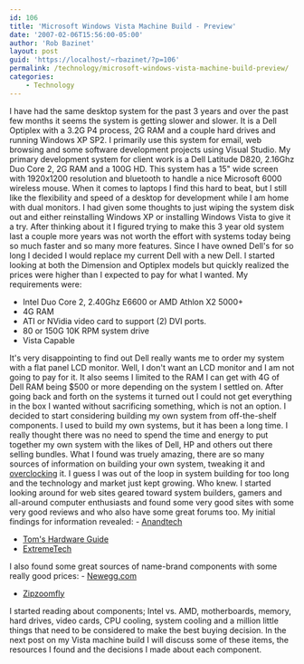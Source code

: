 ```yaml
---
id: 106
title: 'Microsoft Windows Vista Machine Build - Preview'
date: '2007-02-06T15:56:00-05:00'
author: 'Rob Bazinet'
layout: post
guid: 'https://localhost/~rbazinet/?p=106'
permalink: /technology/microsoft-windows-vista-machine-build-preview/
categories:
    - Technology
---
```


I have had the same desktop system for the past 3 years and over the past few months it seems the system is getting slower and slower. It is a Dell Optiplex with a 3.2G P4 process, 2G RAM and a couple hard drives and running Windows XP SP2. I primarily use this system for email, web browsing and some software development projects using Visual Studio. My primary development system for client work is a Dell Latitude D820, 2.16Ghz Duo Core 2, 2G RAM and a 100G HD. This system has a 15" wide screen with 1920x1200 resolution and bluetooth to handle a nice Microsoft 6000 wireless mouse. When it comes to laptops I find this hard to beat, but I still like the flexibility and speed of a desktop for development while I am home with dual monitors. I had given some thoughts to just wiping the system disk out and either reinstalling Windows XP or installing Windows Vista to give it a try. After thinking about it I figured trying to make this 3 year old system last a couple more years was not worth the effort with systems today being so much faster and so many more features. Since I have owned Dell's for so long I decided I would replace my current Dell with a new Dell. I started looking at both the Dimension and Optiplex models but quickly realized the prices were higher than I expected to pay for what I wanted. My requirements were:

- Intel Duo Core 2, 2.40Ghz E6600 or AMD Athlon X2 5000+
- 4G RAM
- ATI or NVidia video card to support (2) DVI ports.
- 80 or 150G 10K RPM system drive
- Vista Capable
 
 It's very disappointing to find out Dell really wants me to order my system with a flat panel LCD monitor. Well, I don't want an LCD monitor and I am not going to pay for it. It also seems I limited to the RAM I can get with 4G of Dell RAM being $500 or more depending on the system I settled on. After going back and forth on the systems it turned out I could not get everything in the box I wanted without sacrificing something, which is not an option. I decided to start considering building my own system from off-the-shelf components. I used to build my own systems, but it has been a long time. I really thought there was no need to spend the time and energy to put together my own system with the likes of Dell, HP and others out there selling bundles. What I found was truely amazing, there are so many sources of information on building your own system, tweaking it and [overclocking](https:// "https://en.wikipedia.org/wiki/Overclocking") it. I guess I was out of the loop in system building for too long and the technology and market just kept growing. Who knew. I started looking around for web sites geared toward system builders, gamers and all-around computer enthusiasts and found some very good sites with some very good reviews and who also have some great forums too. My initial findings for information revealed: - [Anandtech](https://www.anandtech.com/)
- [Tom's Hardware Guide](https://www.tomshardware.com/)
- [ExtremeTech](https://www.extremetech.com/)
 
 I also found some great sources of name-brand components with some really good prices: - [Newegg.com](https://www.newegg.com)
- [Zipzoomfly](https://www.zipzoomfly.com)
 
 I started reading about components; Intel vs. AMD, motherboards, memory, hard drives, video cards, CPU cooling, system cooling and a million little things that need to be considered to make the best buying decision. In the next post on my Vista machine build I will discuss some of these items, the resources I found and the decisions I made about each component. 